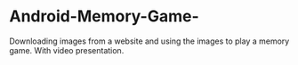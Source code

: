 # Android-Memory-Game-
Downloading images from a website and using the images to play a memory game. With video presentation. 
